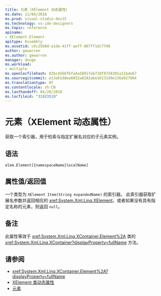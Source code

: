 ```yaml
---
title: 元素（XElement 动态属性）
ms.date: 11/04/2016
ms.prod: visual-studio-dev15
ms.technology: vs-ide-designers
ms.topic: reference
apiname:
- XElement.Element
apitype: Assembly
ms.assetid: c6c25b8d-a1da-41ff-aeff-867ff1dcf749
author: gewarren
ms.author: gewarren
manager: douge
ms.workload:
- multiple
ms.openlocfilehash: 82bc4566fbfa4a5801feb710f07d4391a11bde67
ms.sourcegitcommit: e13e61ddea6032a8282abe16131d9e136a927984
ms.translationtype: HT
ms.contentlocale: zh-CN
ms.lasthandoff: 04/26/2018
ms.locfileid: "31923519"
---
```

# <a name="element-xelement-dynamic-property"></a>元素（XElement 动态属性）

获取一个索引器，用于检索与指定扩展名对应的子元素实例。

## <a name="syntax"></a>语法

```
elem.Element[{namespaceName}localName]
```

## <a name="property-valuereturn-value"></a>属性值/返回值

一个类型为 `XElement Item(String expandedName)` 的索引器。 此索引器获取扩展名参数并返回相应的 <xref:System.Xml.Linq.XElement>，或者如果没有具有指定名称的元素，则返回 `null`。

## <a name="remarks"></a>备注

此属性等效于 <xref:System.Xml.Linq.XContainer.Element%2A> 类的 <xref:System.Xml.Linq.XContainer?displayProperty=fullName> 方法。

## <a name="see-also"></a>请参阅

- <xref:System.Xml.Linq.XContainer.Element%2A?displayProperty=fullName>
- [XElement 类动态属性](../designers/xelement-class-dynamic-properties.md)
- [元素](../designers/elements-xelement-dynamic-property.md)